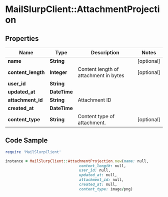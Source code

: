 # MailSlurpClient::AttachmentProjection

## Properties

Name | Type | Description | Notes
------------ | ------------- | ------------- | -------------
**name** | **String** |  | [optional] 
**content_length** | **Integer** | Content length of attachment in bytes | [optional] 
**user_id** | **String** |  | 
**updated_at** | **DateTime** |  | 
**attachment_id** | **String** | Attachment ID | 
**created_at** | **DateTime** |  | 
**content_type** | **String** | Content type of attachment. | [optional] 

## Code Sample

```ruby
require 'MailSlurpClient'

instance = MailSlurpClient::AttachmentProjection.new(name: null,
                                 content_length: null,
                                 user_id: null,
                                 updated_at: null,
                                 attachment_id: null,
                                 created_at: null,
                                 content_type: image/png)
```


